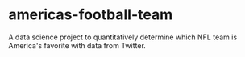 # americas-football-team
A data science project to quantitatively determine which NFL team is America's favorite with data from Twitter.

